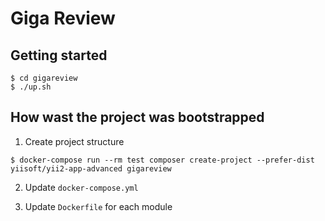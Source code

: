 # Giga Review

## Getting started

```
$ cd gigareview
$ ./up.sh
```

## How wast the project was bootstrapped

1. Create project structure
```
$ docker-compose run --rm test composer create-project --prefer-dist yiisoft/yii2-app-advanced gigareview
```

2. Update ``docker-compose.yml``

3. Update ``Dockerfile`` for each module

